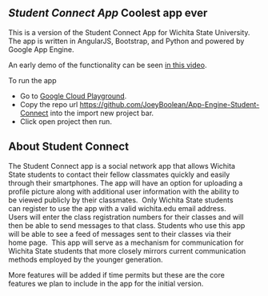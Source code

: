 ***Student Connect App***
Coolest app ever
----
This is a version of the Student Connect App for Wichita State University. The app is written in AngularJS, Bootstrap, and Python and powered by Google App Engine. 

An early demo of the functionality can be seen [in this video][1].

[1]:http://youtu.be/WNblkDyTw_M

To run the app 

- Go to [Google Cloud Playground][2].
- Copy the repo url https://github.com/JoeyBoolean/App-Engine-Student-Connect into the import new project bar.
- Click open project then run.

[2]:https://cloud-playground.appspot.com

**About Student Connect**
----
The Student Connect app is a social network app that allows Wichita State students to contact their fellow classmates quickly and easily through their smartphones. The app will have an option for uploading a profile picture along with additional user information with the ability to be viewed publicly by their classmates.  Only Wichita State students can register to use the app with a valid wichita.edu email address. Users will enter the class registration numbers for their classes and will then be able to send messages to that class. Students who use this app will be able to see a feed of messages sent to their classes via their home page.  This app will serve as a mechanism for communication for Wichita State students that more closely mirrors current communication methods employed by the younger generation. 

More features will be added if time permits but these are the core features we plan to include in the app for the initial version.
